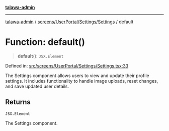[**talawa-admin**](../../../../../README.md)

***

[talawa-admin](../../../../../README.md) / [screens/UserPortal/Settings/Settings](../README.md) / default

# Function: default()

> **default**(): `JSX.Element`

Defined in: [src/screens/UserPortal/Settings/Settings.tsx:33](https://github.com/gautam-divyanshu/talawa-admin/blob/9fef64ff9fb30eb3195cc9100606d8b7a89bca79/src/screens/UserPortal/Settings/Settings.tsx#L33)

The Settings component allows users to view and update their profile settings.
It includes functionality to handle image uploads, reset changes, and save updated user details.

## Returns

`JSX.Element`

The Settings component.
